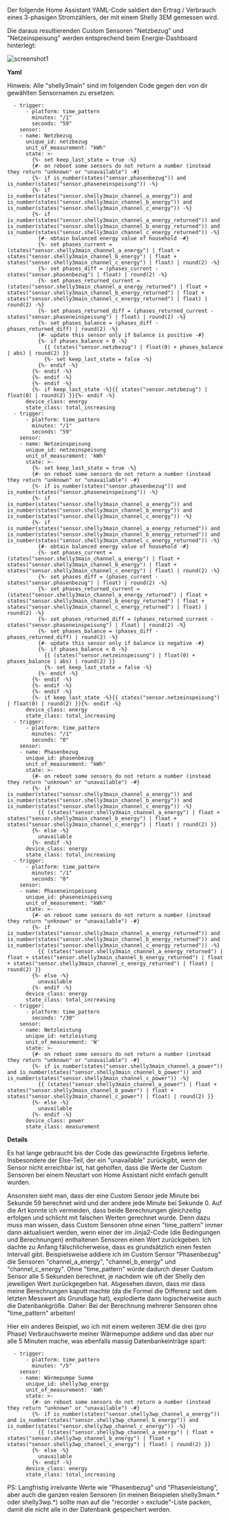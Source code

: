 Der folgende Home Assistant YAML-Code saldiert den Ertrag / Verbrauch eines 3-phasigen Stromzählers, der mit einem Shelly 3EM gemessen wird.

Die daraus resultierenden Custom Sensoren "Netzbezug" und "Netzeinspeisung" werden entsprechend beim Energie-Dashboard hinterlegt:

![screenshot1](energie-dashboard-einstellungen.png?raw=true "screenshot1")

**Yaml**

Hinweis: Alle "shelly3main" sind im folgenden Code gegen den von dir gewählten Sensornamen zu ersetzen:

```
  - trigger:
      - platform: time_pattern
        minutes: "/1"
        seconds: "59"
    sensor:
    - name: Netzbezug
      unique_id: netzbezug
      unit_of_measurement: "kWh"
      state: >-
        {%- set keep_last_state = true -%}
        {#- on reboot some sensors do not return a number (instead they return "unknown" or "unavailable") -#}
        {%- if is_number(states("sensor.phasenbezug")) and is_number(states("sensor.phaseneinspeisung")) -%}
        {%- if is_number(states("sensor.shelly3main_channel_a_energy")) and is_number(states("sensor.shelly3main_channel_b_energy")) and is_number(states("sensor.shelly3main_channel_c_energy")) -%}
        {%- if is_number(states("sensor.shelly3main_channel_a_energy_returned")) and is_number(states("sensor.shelly3main_channel_b_energy_returned")) and is_number(states("sensor.shelly3main_channel_c_energy_returned")) -%}
          {#- obtain balanced energy value of household -#}
          {%- set phases_current = (states("sensor.shelly3main_channel_a_energy") | float + states("sensor.shelly3main_channel_b_energy") | float + states("sensor.shelly3main_channel_c_energy") | float) | round(2) -%}
          {%- set phases_diff = (phases_current - states("sensor.phasenbezug") | float) | round(2) -%}
          {%- set phases_returned_current = (states("sensor.shelly3main_channel_a_energy_returned") | float + states("sensor.shelly3main_channel_b_energy_returned") | float + states("sensor.shelly3main_channel_c_energy_returned") | float) | round(2) -%}
          {%- set phases_returned_diff = (phases_returned_current - states("sensor.phaseneinspeisung") | float) | round(2) -%}
          {%- set phases_balance = (phases_diff - phases_returned_diff) | round(2) -%}
          {#- update this sensor only if balance is positive -#}
          {%- if phases_balance > 0 -%}
            {{ (states("sensor.netzbezug") | float(0) + phases_balance | abs) | round(2) }}
            {%- set keep_last_state = false -%}
          {%- endif -%}
        {%- endif -%}
        {%- endif -%}
        {%- endif -%}
        {%- if keep_last_state -%}{{ states("sensor.netzbezug") | float(0) | round(2) }}{%- endif -%}
      device_class: energy
      state_class: total_increasing
  - trigger:
      - platform: time_pattern
        minutes: "/1"
        seconds: "59"
    sensor:
    - name: Netzeinspeisung
      unique_id: netzeinspeisung
      unit_of_measurement: 'kWh'
      state: >-
        {%- set keep_last_state = true -%}
        {#- on reboot some sensors do not return a number (instead they return "unknown" or "unavailable") -#}
        {%- if is_number(states("sensor.phasenbezug")) and is_number(states("sensor.phaseneinspeisung")) -%}
        {%- if is_number(states("sensor.shelly3main_channel_a_energy")) and is_number(states("sensor.shelly3main_channel_b_energy")) and is_number(states("sensor.shelly3main_channel_c_energy")) -%}
        {%- if is_number(states("sensor.shelly3main_channel_a_energy_returned")) and is_number(states("sensor.shelly3main_channel_b_energy_returned")) and is_number(states("sensor.shelly3main_channel_c_energy_returned")) -%}
          {#- obtain balanced energy value of household -#}
          {%- set phases_current = (states("sensor.shelly3main_channel_a_energy") | float + states("sensor.shelly3main_channel_b_energy") | float + states("sensor.shelly3main_channel_c_energy") | float) | round(2) -%}
          {%- set phases_diff = (phases_current - states("sensor.phasenbezug") | float) | round(2) -%}
          {%- set phases_returned_current = (states("sensor.shelly3main_channel_a_energy_returned") | float + states("sensor.shelly3main_channel_b_energy_returned") | float + states("sensor.shelly3main_channel_c_energy_returned") | float) | round(2) -%}
          {%- set phases_returned_diff = (phases_returned_current - states("sensor.phaseneinspeisung") | float) | round(2) -%}
          {%- set phases_balance = (phases_diff - phases_returned_diff) | round(2) -%}
          {#- update this sensor only if balance is negative -#}
          {%- if phases_balance < 0 -%}
            {{ (states("sensor.netzeinspeisung") | float(0) + phases_balance | abs) | round(2) }}
            {%- set keep_last_state = false -%}
          {%- endif -%}
        {%- endif -%}
        {%- endif -%}
        {%- endif -%}
        {%- if keep_last_state -%}{{ states("sensor.netzeinspeisung") | float(0) | round(2) }}{%- endif -%}
      device_class: energy
      state_class: total_increasing
  - trigger:
      - platform: time_pattern
        minutes: "/1"
        seconds: "0"
    sensor:
    - name: Phasenbezug
      unique_id: phasenbezug
      unit_of_measurement: "kWh"
      state: >-
        {#- on reboot some sensors do not return a number (instead they return "unknown" or "unavailable") -#}
        {%- if is_number(states("sensor.shelly3main_channel_a_energy")) and is_number(states("sensor.shelly3main_channel_b_energy")) and is_number(states("sensor.shelly3main_channel_c_energy")) -%}
          {{ (states("sensor.shelly3main_channel_a_energy") | float + states("sensor.shelly3main_channel_b_energy") | float + states("sensor.shelly3main_channel_c_energy") | float) | round(2) }}
        {%- else -%}
          unavailable
        {%- endif -%}
      device_class: energy
      state_class: total_increasing
  - trigger:
      - platform: time_pattern
        minutes: "/1"
        seconds: "0"
    sensor:
    - name: Phaseneinspeisung
      unique_id: phaseneinspeisung
      unit_of_measurement: "kWh"
      state: >-
        {#- on reboot some sensors do not return a number (instead they return "unknown" or "unavailable") -#}
        {%- if is_number(states("sensor.shelly3main_channel_a_energy_returned")) and is_number(states("sensor.shelly3main_channel_b_energy_returned")) and is_number(states("sensor.shelly3main_channel_c_energy_returned")) -%}
          {{ (states("sensor.shelly3main_channel_a_energy_returned") | float + states("sensor.shelly3main_channel_b_energy_returned") | float + states("sensor.shelly3main_channel_c_energy_returned") | float) | round(2) }}
        {%- else -%}
          unavailable
        {%- endif -%}
      device_class: energy
      state_class: total_increasing
  - trigger:
      - platform: time_pattern
        seconds: "/30"
    sensor:
    - name: Netzleistung
      unique_id: netzleistung
      unit_of_measurement: 'W'
      state: >-
        {#- on reboot some sensors do not return a number (instead they return "unknown" or "unavailable") -#}
        {%- if is_number(states("sensor.shelly3main_channel_a_power")) and is_number(states("sensor.shelly3main_channel_b_power")) and is_number(states("sensor.shelly3main_channel_c_power")) -%}
          {{ (states("sensor.shelly3main_channel_a_power") | float + states("sensor.shelly3main_channel_b_power") | float + states("sensor.shelly3main_channel_c_power") | float) | round(2) }}
        {%- else -%}
          unavailable
        {%- endif -%}
      device_class: power
      state_class: measurement
```

**Details**

Es hat lange gebraucht bis der Code das gewünschte Ergebnis lieferte. Insbesondere der Else-Teil, der ein "unavailable" zurückgibt, wenn der Sensor nicht erreichbar ist, hat geholfen, dass die Werte der Custom Sensoren bei einem Neustart von Home Assistant nicht einfach genullt wurden.

Ansonsten sieht man, dass der eine Custom Sensor jede Minute bei Sekunde 59 berechnet wird und der andere jede Minute bei Sekunde 0. Auf die Art konnte ich vermeiden, dass beide Berechnungen gleichzeitig erfolgen und schlicht mit falschen Werten gerechnet wurde. Denn dazu muss man wissen, dass Custom Sensoren ohne einen "time_pattern" immer dann aktualisiert werden, wenn einer der im Jinja2-Code (die Bedingungen und Berechnungen) enthaltenen Sensoren einen Wert zurückgeben. Ich dachte zu Anfang fälschlicherweise, dass es grundsätzlich einen festen Intervall gibt. Beispielsweise addiere ich im Custom Sensor "Phasenbezug" die Sensoren "channel_a_energy", "channel_b_energy" und "channel_c_energy". Ohne "time_pattern" würde dadurch dieser Custom Sensor alle 5 Sekunden berechnet, je nachdem wie oft der Shelly den jeweiligen Wert zurückgegeben hat. Abgesehen davon, dass mir dass meine Berechnungen kaputt machte (da die Formel die Differenz seit dem letzten Messwert als Grundlage hat), explodierte dann logischerweise auch die Datenbankgröße. Daher: Bei der Berechnung mehrerer Sensoren ohne "time_pattern" arbeiten!

Hier ein anderes Beispiel, wo ich mit einem weiteren 3EM die drei (pro Phase) Verbrauchswerte meiner Wärmepumpe addiere und das aber nur alle 5 Minuten mache, was ebenfalls massig Datenbankeinträge spart:

```
  - trigger:
      - platform: time_pattern
        minutes: "/5"
    sensor:
    - name: Wärmepumpe Summe
      unique_id: shelly3wp_energy
      unit_of_measurement: 'kWh'
      state: >-
        {#- on reboot some sensors do not return a number (instead they return "unknown" or "unavailable") -#}
        {%- if is_number(states("sensor.shelly3wp_channel_a_energy")) and is_number(states("sensor.shelly3wp_channel_b_energy")) and is_number(states("sensor.shelly3wp_channel_c_energy")) -%}
          {{ (states("sensor.shelly3wp_channel_a_energy") | float + states("sensor.shelly3wp_channel_b_energy") | float + states("sensor.shelly3wp_channel_c_energy") | float) | round(2) }}
        {%- else -%}
          unavailable
        {%- endif -%}
      device_class: energy
      state_class: total_increasing
```

PS: Langfristig irrelvante Werte wie "Phasenbezug" und "Phasenleistung", aber auch die ganzen realen Sensoren (in meinen Beispielen shelly3main.* oder shelly3wp.*) sollte man auf die "recorder > exclude"-Liste packen, damit die nicht alle in der Datenbank gespeichert werden.

